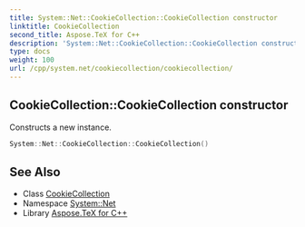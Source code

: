 ```yaml
---
title: System::Net::CookieCollection::CookieCollection constructor
linktitle: CookieCollection
second_title: Aspose.TeX for C++
description: 'System::Net::CookieCollection::CookieCollection constructor. Constructs a new instance in C++.'
type: docs
weight: 100
url: /cpp/system.net/cookiecollection/cookiecollection/
---
```

## CookieCollection::CookieCollection constructor


Constructs a new instance.

```cpp
System::Net::CookieCollection::CookieCollection()
```

## See Also

* Class [CookieCollection](../)
* Namespace [System::Net](../../)
* Library [Aspose.TeX for C++](../../../)
